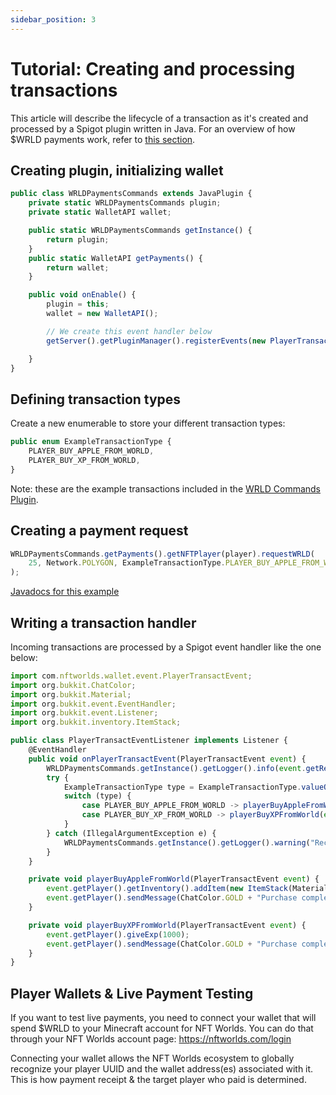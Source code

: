 ```yaml
---
sidebar_position: 3
---
```


# Tutorial: Creating and processing transactions

This article will describe the lifecycle of a transaction as it's created and processed by a Spigot plugin written in Java. For an overview of how $WRLD payments work, refer to [this section](/architecture/arch#wrld-token-interaction-example).

## Creating plugin, initializing wallet

```js
public class WRLDPaymentsCommands extends JavaPlugin {
    private static WRLDPaymentsCommands plugin;
    private static WalletAPI wallet;

    public static WRLDPaymentsCommands getInstance() {
        return plugin;
    }
    public static WalletAPI getPayments() {
        return wallet;
    }

    public void onEnable() {
        plugin = this;
        wallet = new WalletAPI();

        // We create this event handler below
        getServer().getPluginManager().registerEvents(new PlayerTransactEventListener(), this);

    }
}
```

## Defining transaction types
Create a new enumerable to store your different transaction types:
```js
public enum ExampleTransactionType {
    PLAYER_BUY_APPLE_FROM_WORLD,
    PLAYER_BUY_XP_FROM_WORLD,
}
```
Note: these are the example transactions included in the [WRLD Commands Plugin](https://github.com/NFT-Worlds/wrld-payment-tester-plugin).

## Creating a payment request
```js
WRLDPaymentsCommands.getPayments().getNFTPlayer(player).requestWRLD(
    25, Network.POLYGON, ExampleTransactionType.PLAYER_BUY_APPLE_FROM_WORLD.toString()
);
```
<a href="/payments-javadoc/com/nftworlds/wallet/objects/NFTPlayer.html" target="_blank">Javadocs for this example</a>

## Writing a transaction handler

Incoming transactions are processed by a Spigot event handler like the one below:
```js
import com.nftworlds.wallet.event.PlayerTransactEvent;
import org.bukkit.ChatColor;
import org.bukkit.Material;
import org.bukkit.event.EventHandler;
import org.bukkit.event.Listener;
import org.bukkit.inventory.ItemStack;

public class PlayerTransactEventListener implements Listener {
    @EventHandler
    public void onPlayerTransactEvent(PlayerTransactEvent event) {
        WRLDPaymentsCommands.getInstance().getLogger().info(event.getReason() + " exe");
        try {
            ExampleTransactionType type = ExampleTransactionType.valueOf(event.getReason());
            switch (type) {
                case PLAYER_BUY_APPLE_FROM_WORLD -> playerBuyAppleFromWorld(event);
                case PLAYER_BUY_XP_FROM_WORLD -> playerBuyXPFromWorld(event);
            }
        } catch (IllegalArgumentException e) {
            WRLDPaymentsCommands.getInstance().getLogger().warning("Received transaction type not in transaction type enum.");
        }
    }

    private void playerBuyAppleFromWorld(PlayerTransactEvent event) {
        event.getPlayer().getInventory().addItem(new ItemStack(Material.APPLE));
        event.getPlayer().sendMessage(ChatColor.GOLD + "Purchase complete! Enjoy your apple!");
    }

    private void playerBuyXPFromWorld(PlayerTransactEvent event) {
        event.getPlayer().giveExp(1000);
        event.getPlayer().sendMessage(ChatColor.GOLD + "Purchase complete! You've gained some XP.");
    }
}
```

## Player Wallets & Live Payment Testing

If you want to test live payments, you need to connect your wallet that will spend $WRLD to your Minecraft account for NFT Worlds. You can do that through your NFT Worlds account page: https://nftworlds.com/login

Connecting your wallet allows the NFT Worlds ecosystem to globally recognize your player UUID and the wallet address(es) associated with it. This is how payment receipt & the target player who paid is determined.


